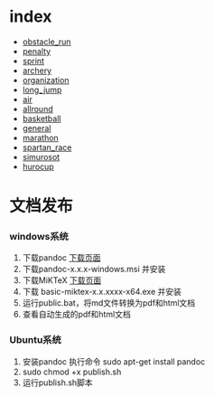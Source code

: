 # index
+ [obstacle_run](obstacle_run/obstacle_run.md)
+ [penalty](penalty/penalty.md)  
+ [sprint](sprint/sprint.md)
+ [archery](archery/archery.md)
+ [organization](organization/organization.md)
+ [long_jump](long_jump/long_jump.md)
+ [air](air/fira_air_laws_of_the_game.md)
+ [allround](allround/allround_rules.md)
+ [basketball](basketball/basketball_rules.md)
+ [general](general/general_rules.md)
+ [marathon](marathon/marathon.md)
+ [spartan_race](spartan_race/spartan_race.md)
+ [simurosot](simurosot)
+ [hurocup](hurocup)

# 文档发布
### windows系统
1. 下载pandoc [下载页面](https://github.com/jgm/pandoc/releases/latest)
1. 下载pandoc-x.x.x-windows.msi 并安装
1. 下载MiKTeX [下载页面](https://miktex.org/download#win)
1. 下载 basic-miktex-x.x.xxxx-x64.exe 并安装
1. 运行public.bat，将md文件转换为pdf和html文档
1. 查看自动生成的pdf和html文档
### Ubuntu系统
1. 安装pandoc 执行命令 sudo apt-get install pandoc
2. sudo chmod +x publish.sh
3. 运行publish.sh脚本

